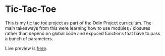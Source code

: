 # Tic-Tac-Toe
This is my tic tac toe project as part of the Odin Project curriculum. The main takeaways from this
were learning how to use modules / closures rather than depend on global code and exposed functions
that have to pass a bunch of parameters. 

Live preview is [here](newmanem23.github.io/tic-tac-toe/).
